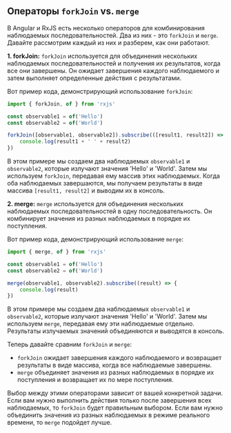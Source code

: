 ## Операторы `forkJoin` vs. `merge`

В Angular и RxJS есть несколько операторов для комбинирования наблюдаемых последовательностей. Два из них - это `forkJoin` и `merge`. Давайте рассмотрим каждый из них и разберем, как они работают.

**1. forkJoin:**
`forkJoin` используется для объединения нескольких наблюдаемых последовательностей и получения их результатов, когда все они завершены. Он ожидает завершения каждого наблюдаемого и затем выполняет определенные действия с результатами.

Вот пример кода, демонстрирующий использование `forkJoin`:

```typescript
import { forkJoin, of } from 'rxjs'

const observable1 = of('Hello')
const observable2 = of('World')

forkJoin([observable1, observable2]).subscribe(([result1, result2]) => {
	console.log(result1 + ' ' + result2)
})
```

В этом примере мы создаем два наблюдаемых `observable1` и `observable2`, которые излучают значения 'Hello' и 'World'. Затем мы используем `forkJoin`, передавая ему массив этих наблюдаемых. Когда оба наблюдаемых завершаются, мы получаем результаты в виде массива `[result1, result2]` и выводим их в консоль.

**2. merge:**
`merge` используется для объединения нескольких наблюдаемых последовательностей в одну последовательность. Он комбинирует значения из разных наблюдаемых в порядке их поступления.

Вот пример кода, демонстрирующий использование `merge`:

```typescript
import { merge, of } from 'rxjs'

const observable1 = of('Hello')
const observable2 = of('World')

merge(observable1, observable2).subscribe((result) => {
	console.log(result)
})
```

В этом примере мы создаем два наблюдаемых `observable1` и `observable2`, которые излучают значения 'Hello' и 'World'. Затем мы используем `merge`, передавая ему эти наблюдаемые отдельно. Результаты излучаемых значений объединяются и выводятся в консоль.

Теперь давайте сравним `forkJoin` и `merge`:

- `forkJoin` ожидает завершения каждого наблюдаемого и возвращает результаты в виде массива, когда все наблюдаемые завершены.
- `merge` объединяет значения из разных наблюдаемых в порядке их поступления и возвращает их по мере поступления.

Выбор между этими операторами зависит от вашей конкретной задачи. Если вам нужно выполнить действия только после завершения всех наблюдаемых, то `forkJoin` будет правильным выбором. Если вам нужно объединить значения из разных наблюдаемых в режиме реального времени, то `merge` подойдет лучше.